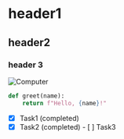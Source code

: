 # header1

## header2

### header 3

![Computer](https://stuyspec-media.s3.us-east-2.amazonaws.com/rewrite_media/b5b87fe0-d701-11ed-999d-63d9c55645a1.jpg)

``` python
def greet(name):
    return f"Hello, {name}!"
```


- [x] Task1 (completed)
- [x] Task2 (completed)
- [ ] Task3
